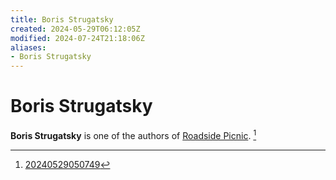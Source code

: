 ```yaml
---
title: Boris Strugatsky
created: 2024-05-29T06:12:05Z
modified: 2024-07-24T21:18:06Z
aliases:
- Boris Strugatsky
---
```


# Boris Strugatsky

**Boris Strugatsky** is one of the authors of [Roadside Picnic](roadside-picnic.md). [^1]

[^1]: [20240529050749](../entries/20240529050749.md)